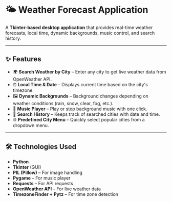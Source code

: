 # 🌤 Weather Forecast Application

A **Tkinter-based desktop application** that provides real-time weather forecasts, local time, dynamic backgrounds, music control, and search history.  

---

## ✨ Features
- 🌍 **Search Weather by City** – Enter any city to get live weather data from OpenWeather API.
- ⏰ **Local Time & Date** – Displays current time based on the city's timezone.
- 🖼 **Dynamic Backgrounds** – Background changes depending on weather conditions (rain, snow, clear, fog, etc.).
- 🎵 **Music Player** – Play or stop background music with one click.
- 📜 **Search History** – Keeps track of searched cities with date and time.
- 🌐 **Predefined City Menu** – Quickly select popular cities from a dropdown menu.

---

## 🛠️ Technologies Used
- **Python**  
- **Tkinter** (GUI)  
- **PIL (Pillow)** – For image handling  
- **Pygame** – For music player  
- **Requests** – For API requests  
- **OpenWeather API** – For live weather data  
- **TimezoneFinder + Pytz** – For time zone detection  


